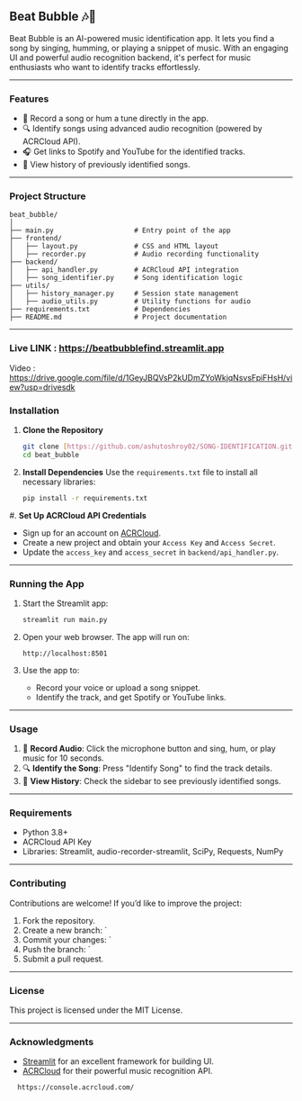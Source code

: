 ## **Beat Bubble 🎶🫧**
Beat Bubble is an AI-powered music identification app. It lets you find a song by singing, humming, or playing a snippet of music. With an engaging UI and powerful audio recognition backend, it's perfect for music enthusiasts who want to identify tracks effortlessly.

---

### **Features**
- 🎤 Record a song or hum a tune directly in the app.
- 🔍 Identify songs using advanced audio recognition (powered by ACRCloud API).
- 🎧 Get links to Spotify and YouTube for the identified tracks.
- 📜 View history of previously identified songs.

---

### **Project Structure**
```
beat_bubble/
│
├── main.py                    # Entry point of the app
├── frontend/
│   ├── layout.py              # CSS and HTML layout
│   ├── recorder.py            # Audio recording functionality
├── backend/
│   ├── api_handler.py         # ACRCloud API integration
│   ├── song_identifier.py     # Song identification logic
├── utils/
│   ├── history_manager.py     # Session state management
│   ├── audio_utils.py         # Utility functions for audio
├── requirements.txt           # Dependencies
├── README.md                  # Project documentation
```

---
### Live LINK :  https://beatbubblefind.streamlit.app 
Video : https://drive.google.com/file/d/1GeyJBQVsP2kUDmZYoWkjqNsvsFpiFHsH/view?usp=drivesdk
### **Installation**

1. **Clone the Repository**
   ```bash
   git clone [https://github.com/ashutoshroy02/SONG-IDENTIFICATION.git]
   cd beat_bubble
   ```

2. **Install Dependencies**
   Use the `requirements.txt` file to install all necessary libraries:
   ```bash
   pip install -r requirements.txt
   ```

#. **Set Up ACRCloud API Credentials**
   - Sign up for an account on [ACRCloud](https://www.acrcloud.com/).
   - Create a new project and obtain your `Access Key` and `Access Secret`.
   - Update the `access_key` and `access_secret` in `backend/api_handler.py`.

---

### **Running the App**

1. Start the Streamlit app:
   ```bash
   streamlit run main.py
   ```

2. Open your web browser. The app will run on:
   ```
   http://localhost:8501
   ```

3. Use the app to:
   - Record your voice or upload a song snippet.
   - Identify the track, and get Spotify or YouTube links.

---

### **Usage**
1. 🎤 **Record Audio**: Click the microphone button and sing, hum, or play music for 10 seconds.
2. 🔍 **Identify the Song**: Press "Identify Song" to find the track details.
3. 📜 **View History**: Check the sidebar to see previously identified songs.

---

### **Requirements**
- Python 3.8+
- ACRCloud API Key
- Libraries: Streamlit, audio-recorder-streamlit, SciPy, Requests, NumPy

---

### **Contributing**
Contributions are welcome! If you’d like to improve the project:
1. Fork the repository.
2. Create a new branch: `
3. Commit your changes: `
4. Push the branch: `
5. Submit a pull request.

---

### **License**
This project is licensed under the MIT License.

---

### **Acknowledgments**
- [Streamlit](https://streamlit.io/) for an excellent framework for building UI.
- [ACRCloud](https://www.acrcloud.com/) for their powerful music recognition API.

```http
  https://console.acrcloud.com/ 
```
